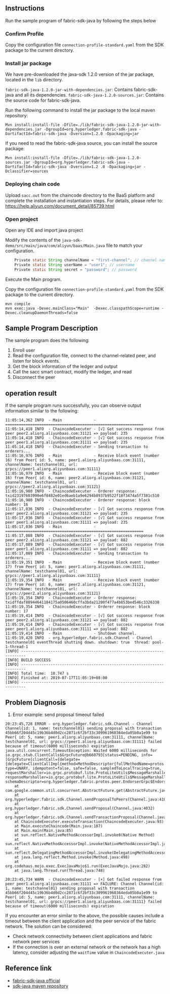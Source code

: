 ## Instructions

Run the sample program of fabric-sdk-java by following the steps below

### Confirm Profile

Copy the configuration file `connection-profile-standard.yaml` from the SDK package to the current directory.

### Install jar package

We have pre-downloaded the java-sdk 1.2.0 version of the jar package, located in the `lib` directory.

`fabric-sdk-java-1.2.0-jar-with-dependencies.jar`: Contains fabric-sdk-java and all its dependencies.
`fabric-sdk-java-1.2.0-sources.jar`: Contains the source code for fabric-sdk-java.


Run the following command to install the jar package to the local maven repository:
```
Mvn install:install-file -Dfile=./lib/fabric-sdk-java-1.2.0-jar-with-dependencies.jar -DgroupId=org.hyperledger.fabric-sdk-java -DartifactId=fabric-sdk-java -Dversion=1.2.0 -Dpackaging=jar
```

If you need to read the fabric-sdk-java source, you can install the source package:

```
Mvn install:install-file -Dfile=./lib/fabric-sdk-java-1.2.0-sources.jar -DgroupId=org.hyperledger.fabric-sdk-java -DartifactId=fabric-sdk-java -Dversion=1.2 .0 -Dpackaging=jar -Dclassifier=sources
```

### Deploying chain code

Upload `sacc.out` from the chaincode directory to the BaaS platform and complete the installation and instantiation steps. For details, please refer to: https://help.aliyun.com/document_detail/85739.html

### Open project

Open any IDE and import java project

Modify the contents of the `java-sdk-demo/src/main/java/com/aliyun/baas/Main.java` file to match your configuration.

```java
    Private static String channelName = "first-channel"; // channel name
    Private static String userName = "user1"; // username
    Private static String secret = "password"; // password
```

Execute the Main program.


Copy the configuration file `connection-profile-standard.yaml` from the SDK package to the current directory.


```shell
mvn compile
mvn exec:java -Dexec.mainClass="Main"  -Dexec.classpathScope=runtime -Dexec.cleanupDaemonThreads=false
```

## Sample Program Description

The sample program does the following:

1. Enroll user
2. Read the configuration file, connect to the channel-related peer, and listen for block events.
3. Get the block information of the ledger and output
4. Call the sacc smart contract, modify the ledger, and read
5. Disconnect the peer

## operation result

If the sample program runs successfully, you can observe output information similar to the following:


```
11:05:14,362 INFO  - Main              - =============================================================
11:05:14,418 INFO  - ChaincodeExecuter - [√] Got success response from peer peer2.aliorg.aliyunbaas.com:31121 => payload: 235
11:05:14,418 INFO  - ChaincodeExecuter - [√] Got success response from peer peer1.aliorg.aliyunbaas.com:31111 => payload: 235
11:05:14,418 INFO  - ChaincodeExecuter - Sending transaction to orderers...
11:05:16,976 INFO  - Main              - Receive block event (number 16) from Peer{ id: 5, name: peer1.aliorg.aliyunbaas.com:31111, channelName: testchannel01, url: grpcs://peer1.aliorg.aliyunbaas.com:31111}
11:05:16,979 INFO  - Main              - Receive block event (number 16) from Peer{ id: 6, name: peer2.aliorg.aliyunbaas.com:31121, channelName: testchannel01, url: grpcs://peer2.aliorg.aliyunbaas.com:31121}
11:05:16,980 INFO  - ChaincodeExecuter - Orderer response: txid23197603990e6f8482e01ed6aeb1a9e6294b8937b9522f18f3474a5f7381c510
11:05:16,980 INFO  - ChaincodeExecuter - Orderer response: block number: 16
11:05:17,036 INFO  - ChaincodeExecuter - [√] Got success response from peer peer2.aliorg.aliyunbaas.com:31121 => payload: 235
11:05:17,036 INFO  - ChaincodeExecuter - [√] Got success response from peer peer1.aliorg.aliyunbaas.com:31111 => payload: 235
11:05:17,036 INFO  - Main              - =============================================================
11:05:17,088 INFO  - ChaincodeExecuter - [√] Got success response from peer peer2.aliorg.aliyunbaas.com:31121 => payload: 882
11:05:17,089 INFO  - ChaincodeExecuter - [√] Got success response from peer peer1.aliorg.aliyunbaas.com:31111 => payload: 882
11:05:17,089 INFO  - ChaincodeExecuter - Sending transaction to orderers...
11:05:19,351 INFO  - Main              - Receive block event (number 17) from Peer{ id: 5, name: peer1.aliorg.aliyunbaas.com:31111, channelName: testchannel01, url: grpcs://peer1.aliorg.aliyunbaas.com:31111}
11:05:19,354 INFO  - Main              - Receive block event (number 17) from Peer{ id: 6, name: peer2.aliorg.aliyunbaas.com:31121, channelName: testchannel01, url: grpcs://peer2.aliorg.aliyunbaas.com:31121}
11:05:19,354 INFO  - ChaincodeExecuter - Orderer response: txidffdaf80944641184175a0506460cffa3bda21200f477a4b853bed546c3326338
11:05:19,354 INFO  - ChaincodeExecuter - Orderer response: block number: 17
11:05:19,414 INFO  - ChaincodeExecuter - [√] Got success response from peer peer2.aliorg.aliyunbaas.com:31121 => payload: 882
11:05:19,414 INFO  - ChaincodeExecuter - [√] Got success response from peer peer1.aliorg.aliyunbaas.com:31111 => payload: 882
11:05:19,414 INFO  - Main              - Shutdown channel.
11:05:19,420 INFO  - org.hyperledger.fabric.sdk.Channel - Channel testchannel01 eventThread shutting down. shutdown: true  thread: pool-1-thread-1
[INFO] ------------------------------------------------------------------------
[INFO] BUILD SUCCESS
[INFO] ------------------------------------------------------------------------
[INFO] Total time:  10.747 s
[INFO] Finished at: 2019-07-17T11:05:19+08:00
[INFO] ------------------------------------------------------------------------
```

## Problem Diagnosis

1. Error example: send proposal timeout failed

```
20:23:45,728 ERROR - org.hyperledger.fabric.sdk.Channel - Channel Channel{id: 1, name: testchannel01} sending proposal with transaction 45bb66f204d45c19b36b4d0d2cc2871c6f2bf33c309961960364eda05b0a1e99 to Peer{ id: 5, name: peer1.aliorg.aliyunbaas.com:31111, channelName: testchannel01, url: grpcs://peer1.aliorg.aliyunbaas.com:31111} failed because of timeout(6000 milliseconds) expiration
java.util.concurrent.TimeoutException: Waited 6000 milliseconds for io.grpc.stub.ClientCalls$GrpcFuture@b660793[status=PENDING, info=[GrpcFuture{clientCall={delegate={delegate=ClientCallImpl{method=MethodDescriptor{fullMethodName=protos.Endorser/ProcessProposal, type=UNARY, idempotent=false, safe=false, sampledToLocalTracing=true, requestMarshaller=io.grpc.protobuf.lite.ProtoLiteUtils$MessageMarshaller@7fd71cf, responseMarshaller=io.grpc.protobuf.lite.ProtoLiteUtils$MessageMarshaller@4f796e35, schemaDescriptor=org.hyperledger.fabric.protos.peer.EndorserGrpc$EndorserMethodDescriptorSupplier@5a101a3}}}}}]]
	at com.google.common.util.concurrent.AbstractFuture.get(AbstractFuture.java:471)
	at org.hyperledger.fabric.sdk.Channel.sendProposalToPeers(Channel.java:4108)
	at org.hyperledger.fabric.sdk.Channel.sendProposal(Channel.java:4032)
	at org.hyperledger.fabric.sdk.Channel.sendTransactionProposal(Channel.java:3915)
	at ChaincodeExecuter.executeTransaction(ChaincodeExecuter.java:93)
	at Main.executeChaincode(Main.java:107)
	at Main.main(Main.java:85)
	at sun.reflect.NativeMethodAccessorImpl.invoke0(Native Method)
	at sun.reflect.NativeMethodAccessorImpl.invoke(NativeMethodAccessorImpl.java:62)
	at sun.reflect.DelegatingMethodAccessorImpl.invoke(DelegatingMethodAccessorImpl.java:43)
	at java.lang.reflect.Method.invoke(Method.java:498)
	at org.codehaus.mojo.exec.ExecJavaMojo$1.run(ExecJavaMojo.java:282)
	at java.lang.Thread.run(Thread.java:748)
```

```
20:23:45,734 WARN  - ChaincodeExecuter - [×] Got failed response from peer peer1.aliorg.aliyunbaas.com:31111 => FAILURE: Channel Channel{id: 1, name: testchannel01} sending proposal with transaction 45bb66f204d45c19b36b4d0d2cc2871c6f2bf33c309961960364eda05b0a1e99 to Peer{ id: 5, name: peer1.aliorg.aliyunbaas.com:31111, channelName: testchannel01, url: grpcs://peer1.aliorg.aliyunbaas.com:31111} failed because of timeout(6000 milliseconds) expiration
```

If you encounter an error similar to the above, the possible causes include a timeout between the client application and the peer service of the fabric network. The solution can be considered:
- Check network connectivity between client applications and fabric network peer services
- If the connection is over an external network or the network has a high latency, consider adjusting the `waitTime` value in `ChaincodeExecuter.java`

## Reference link
- [fabric-sdk-java official](https://github.com/hyperledger/fabric-sdk-java)
- [sdk-java maven repository](http://central.maven.org/maven2/org/hyperledger/fabric-sdk-java/fabric-sdk-java/1.2.0/)


